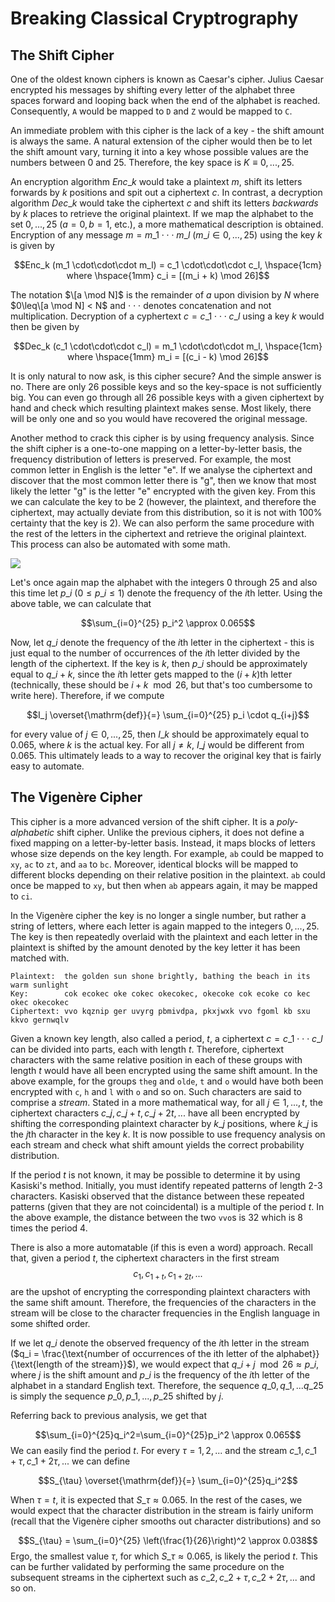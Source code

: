 # Breaking Classical Cryptrography

## The Shift Cipher

One of the oldest known ciphers is known as Caesar's cipher. Julius Caesar encrypted his messages by shifting every letter of the alphabet three spaces forward and looping back when the end of the alphabet is reached. Consequently, `A` would be mapped to `D` and `Z` would be mapped to `C`.

An immediate problem with this cipher is the lack of a key - the shift amount is always the same. A natural extension of the cipher would then be to let the shift amount vary, turning it into a key whose possible values are the numbers between 0 and 25. Therefore, the key space is $K \equiv { 0, ..., 25 }$.

An encryption algorithm $Enc\_k$ would take a plaintext $m$, shift its letters forwards by $k$ positions and spit out a ciphertext $c$. In contrast, a decryption algorithm $Dec\_k$ would take the ciphertext $c$ and shift its letters _backwards_ by $k$ places to retrieve the original plaintext. If we map the alphabet to the set ${0,...,25}$ ($a = 0, b = 1$, etc.), a more mathematical description is obtained. Encryption of any message $m = m\_1 \cdot\cdot\cdot m\_l$ ($m\_i \in {0,...,25}$) using the key $k$ is given by

$$Enc_k (m_1 \cdot\cdot\cdot m_l) = c_1 \cdot\cdot\cdot c_l, \hspace{1cm} where \hspace{1mm} c_i = [(m_i + k) \mod 26]$$

The notation $\[a \mod N]$ is the remainder of $a$ upon division by $N$ where $0\leq\[a \mod N] < N$ and $\cdot\cdot\cdot$ denotes concatenation and not multiplication. Decryption of a cyphertext $c = c\_1 \cdot\cdot\cdot c\_l$ using a key $k$ would then be given by

$$Dec_k (c_1 \cdot\cdot\cdot c_l) = m_1 \cdot\cdot\cdot m_l, \hspace{1cm} where \hspace{1mm} m_i = [(c_i - k) \mod 26]$$

It is only natural to now ask, is this cipher secure? And the simple answer is no. There are only 26 possible keys and so the key-space is not sufficiently big. You can even go through all 26 possible keys with a given ciphertext by hand and check which resulting plaintext makes sense. Most likely, there will be only one and so you would have recovered the original message.

Another method to crack this cipher is by using frequency analysis. Since the shift cipher is a one-to-one mapping on a letter-by-letter basis, the frequency distribution of letters is preserved. For example, the most common letter in English is the letter "e". If we analyse the ciphertext and discover that the most common letter there is "g", then we know that most likely the letter "g" is the letter "e" encrypted with the given key. From this we can calculate the key to be 2 (however, the plaintext, and therefore the ciphertext, may actually deviate from this distribution, so it is not with 100% certainty that the key is 2). We can also perform the same procedure with the rest of the letters in the ciphertext and retrieve the original plaintext. This process can also be automated with some math.

![](../Cryptography/Resources/Images/English\_Letter\_Frequency\_Table.png)

Let's once again map the alphabet with the integers 0 through 25 and also this time let $p\_i$ ($0 \leq p\_i \leq 1$) denote the frequency of the $i$th letter. Using the above table, we can calculate that

$$\sum_{i=0}^{25} p_i^2 \approx 0.065$$

Now, let $q\_i$ denote the frequency of the $i$th letter in the ciphertext - this is just equal to the number of occurrences of the $i$th letter divided by the length of the ciphertext. If the key is $k$, then $p\_i$ should be approximately equal to $q\_{i+k}$, since the $i$th letter gets mapped to the $(i+k)$th letter (technically, these should be $i+k \mod 26$, but that's too cumbersome to write here). Therefore, if we compute

$$I_j \overset{\mathrm{def}}{=} \sum_{i=0}^{25} p_i \cdot q_{i+j}$$

for every value of $j \in {0,...,25}$, then $I\_k$ should be approximately equal to 0.065, where $k$ is the actual key. For all $j \neq k$, $I\_j$ would be different from 0.065. This ultimately leads to a way to recover the original key that is fairly easy to automate.

## The Vigenère Cipher

This cipher is a more advanced version of the shift cipher. It is a _poly-alphabetic_ shift cipher. Unlike the previous ciphers, it does not define a fixed mapping on a letter-by-letter basis. Instead, it maps blocks of letters whose size depends on the key length. For example, `ab` could be mapped to `xy`, `ac` to `zt`, and `aa` to `bc`. Moreover, identical blocks will be mapped to different blocks depending on their relative position in the plaintext. `ab` could once be mapped to `xy`, but then when `ab` appears again, it may be mapped to `ci`.

In the Vigenère cipher the key is no longer a single number, but rather a string of letters, where each letter is again mapped to the integers ${0,...,25}$. The key is then repeatedly overlaid with the plaintext and each letter in the plaintext is shifted by the amount denoted by the key letter it has been matched with.

```
Plaintext:  the golden sun shone brightly, bathing the beach in its warm sunlight
Key:        cok ecokec oke cokec okecokec, okecoke cok ecoke co kec okec okecokec
Ciphertext: vvo kqznip ger uvyrg pbmivdpa, pkxjwxk vvo fgoml kb sxu kkvo gernwqlv
```

Given a known key length, also called a period, $t$, a ciphertext $c = c\_1 \cdot\cdot\cdot c\_l$ can be divided into parts, each with length $t$. Therefore, ciphertext characters with the same relative position in each of these groups with length $t$ would have all been encrypted using the same shift amount. In the above example, for the groups `theg` and `olde`, `t` and `o` would have both been encrypted with `c`, `h` and `l` with `o` and so on. Such characters are said to comprise a _stream_. Stated in a more mathematical way, for all $j \in {1,...,t}$, the ciphertext characters $c\_j,c\_{j+t},c\_{j+2t},...$ have all been encrypted by shifting the corresponding plaintext character by $k\_j$ positions, where $k\_j$ is the $j$th character in the key $k$. It is now possible to use frequency analysis on each stream and check what shift amount yields the correct probability distribution.

If the period $t$ is not known, it may be possible to determine it by using Kasiski's method. Initially, you must identify repeated patterns of length 2-3 characters. Kasiski observed that the distance between these repeated patterns (given that they are not coincidental) is a multiple of the period $t$. In the above example, the distance between the two `vvo`s is 32 which is 8 times the period 4.

There is also a more automatable (if this is even a word) approach. Recall that, given a period $t$, the ciphertext characters in the first stream $$c_1,c_{1+t},c_{1+2t},...$$ are the upshot of encrypting the corresponding plaintext characters with the same shift amount. Therefore, the frequencies of the characters in the stream will be close to the character frequencies in the English language in some shifted order.

If we let $q\_i$ denote the observed frequency of the $i$th letter in the stream ($q\_i = \frac{\text{number of occurrences of the ith letter of the alphabet\}}{\text{length of the stream\}}$), we would expect that $q\_{i+j \mod 26} \approx p\_i$, where $j$ is the shift amount and $p\_i$ is the frequency of the $i$th letter of the alphabet in a standard English text. Therefore, the sequence $q\_0,q\_1,...q\_{25}$ is simply the sequence $p\_0,p\_1,...,p\_{25}$ shifted by $j$.

Referring back to previous analysis, we get that

$$\sum_{i=0}^{25}q_i^2=\sum_{i=0}^{25}p_i^2 \approx 0.065$$ We can easily find the period $t$. For every $\tau =1,2,...$ and the stream $c\_1,c\_{1+\tau},c\_{1+2\tau},...$ we can define

$$S_{\tau} \overset{\mathrm{def}}{=} \sum_{i=0}^{25}q_i^2$$

When $\tau=t$, it is expected that $S\_{\tau} \approx 0.065$. In the rest of the cases, we would expect that the character distribution in the stream is fairly uniform (recall that the Vigenère cipher smooths out character distributions) and so

$$S_{\tau} = \sum_{i=0}^{25} \left(\frac{1}{26}\right)^2 \approx 0.038$$ Ergo, the smallest value $\tau$, for which $S\_{\tau} \approx 0.065$, is likely the period $t$. This can be further validated by performing the same procedure on the subsequent streams in the ciphertext such as $c\_2,c\_{2+\tau},c\_{2+2\tau},...$ and so on.
